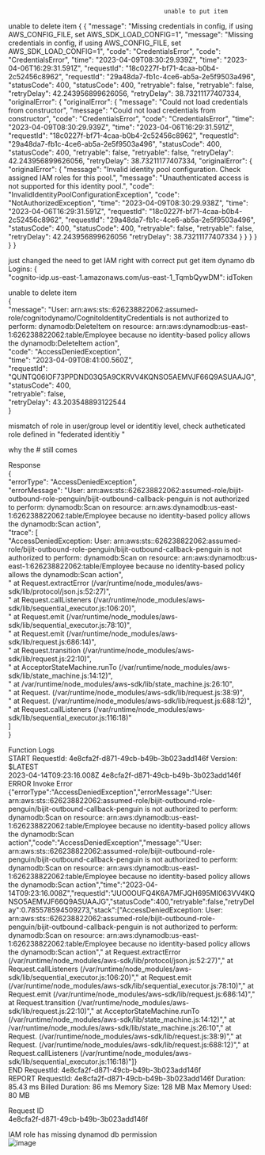 												unable to put item
unable to delete item												{
{												  "message": "Missing credentials in config, if using AWS_CONFIG_FILE, set AWS_SDK_LOAD_CONFIG=1",
  "message": "Missing credentials in config, if using AWS_CONFIG_FILE, set AWS_SDK_LOAD_CONFIG=1",												  "code": "CredentialsError",
  "code": "CredentialsError",												  "time": "2023-04-09T08:30:29.939Z",
  "time": "2023-04-06T16:29:31.591Z",												  "requestId": "18c0227f-bf71-4caa-b0b4-2c52456c8962",
  "requestId": "29a48da7-fb1c-4ce6-ab5a-2e5f9503a496",												  "statusCode": 400,
  "statusCode": 400,												  "retryable": false,
  "retryable": false,												  "retryDelay": 42.243956899626056,
  "retryDelay": 38.73211177407334,												  "originalError": {
  "originalError": {												    "message": "Could not load credentials from constructor",
    "message": "Could not load credentials from constructor",												    "code": "CredentialsError",
    "code": "CredentialsError",												    "time": "2023-04-09T08:30:29.939Z",
    "time": "2023-04-06T16:29:31.591Z",												    "requestId": "18c0227f-bf71-4caa-b0b4-2c52456c8962",
    "requestId": "29a48da7-fb1c-4ce6-ab5a-2e5f9503a496",												    "statusCode": 400,
    "statusCode": 400,												    "retryable": false,
    "retryable": false,												    "retryDelay": 42.243956899626056,
    "retryDelay": 38.73211177407334,												    "originalError": {
    "originalError": {												      "message": "Invalid identity pool configuration. Check assigned IAM roles for this pool.",
      "message": "Unauthenticated access is not supported for this identity pool.",												      "code": "InvalidIdentityPoolConfigurationException",
      "code": "NotAuthorizedException",												      "time": "2023-04-09T08:30:29.938Z",
      "time": "2023-04-06T16:29:31.591Z",												      "requestId": "18c0227f-bf71-4caa-b0b4-2c52456c8962",
      "requestId": "29a48da7-fb1c-4ce6-ab5a-2e5f9503a496",												      "statusCode": 400,
      "statusCode": 400,												      "retryable": false,
      "retryable": false,												      "retryDelay": 42.243956899626056
      "retryDelay": 38.73211177407334												    }
    }												  }
  }												}
}												
												
												
just changed the 												need to get IAM right with correct put get item dynamo db 
Logins: {												
"cognito-idp.us-east-1.amazonaws.com/us-east-1_TqmbQywDM": idToken												
												
unable to delete item												
{												
  "message": "User: arn:aws:sts::626238822062:assumed-role/cognitodynamo/CognitoIdentityCredentials is not authorized to perform: dynamodb:DeleteItem on resource: arn:aws:dynamodb:us-east-1:626238822062:table/Employee because no identity-based policy allows the dynamodb:DeleteItem action",												
  "code": "AccessDeniedException",												
  "time": "2023-04-09T08:41:00.560Z",												
  "requestId": "QUNTQ06IOF73PPDND03Q5A9CKRVV4KQNSO5AEMVJF66Q9ASUAAJG",												
  "statusCode": 400,												
  "retryable": false,												
  "retryDelay": 43.203548893122544												
}												
												
												
mismatch of role in user/group level or identitiy level, check autheticated role defined in "federated identitiy "												
												
												
												
												
why the # still comes 												
												
												
												
Response												
{												
  "errorType": "AccessDeniedException",												
  "errorMessage": "User: arn:aws:sts::626238822062:assumed-role/bijit-outbound-role-penguin/bijit-outbound-callback-penguin is not authorized to perform: dynamodb:Scan on resource: arn:aws:dynamodb:us-east-1:626238822062:table/Employee because no identity-based policy allows the dynamodb:Scan action",												
  "trace": [												
    "AccessDeniedException: User: arn:aws:sts::626238822062:assumed-role/bijit-outbound-role-penguin/bijit-outbound-callback-penguin is not authorized to perform: dynamodb:Scan on resource: arn:aws:dynamodb:us-east-1:626238822062:table/Employee because no identity-based policy allows the dynamodb:Scan action",												
    "    at Request.extractError (/var/runtime/node_modules/aws-sdk/lib/protocol/json.js:52:27)",												
    "    at Request.callListeners (/var/runtime/node_modules/aws-sdk/lib/sequential_executor.js:106:20)",												
    "    at Request.emit (/var/runtime/node_modules/aws-sdk/lib/sequential_executor.js:78:10)",												
    "    at Request.emit (/var/runtime/node_modules/aws-sdk/lib/request.js:686:14)",												
    "    at Request.transition (/var/runtime/node_modules/aws-sdk/lib/request.js:22:10)",												
    "    at AcceptorStateMachine.runTo (/var/runtime/node_modules/aws-sdk/lib/state_machine.js:14:12)",												
    "    at /var/runtime/node_modules/aws-sdk/lib/state_machine.js:26:10",												
    "    at Request.<anonymous> (/var/runtime/node_modules/aws-sdk/lib/request.js:38:9)",												
    "    at Request.<anonymous> (/var/runtime/node_modules/aws-sdk/lib/request.js:688:12)",												
    "    at Request.callListeners (/var/runtime/node_modules/aws-sdk/lib/sequential_executor.js:116:18)"												
  ]												
}												
												
Function Logs												
START RequestId: 4e8cfa2f-d871-49cb-b49b-3b023add146f Version: $LATEST												
2023-04-14T09:23:16.008Z	4e8cfa2f-d871-49cb-b49b-3b023add146f	ERROR	Invoke Error 	{"errorType":"AccessDeniedException","errorMessage":"User: arn:aws:sts::626238822062:assumed-role/bijit-outbound-role-penguin/bijit-outbound-callback-penguin is not authorized to perform: dynamodb:Scan on resource: arn:aws:dynamodb:us-east-1:626238822062:table/Employee because no identity-based policy allows the dynamodb:Scan action","code":"AccessDeniedException","message":"User: arn:aws:sts::626238822062:assumed-role/bijit-outbound-role-penguin/bijit-outbound-callback-penguin is not authorized to perform: dynamodb:Scan on resource: arn:aws:dynamodb:us-east-1:626238822062:table/Employee because no identity-based policy allows the dynamodb:Scan action","time":"2023-04-14T09:23:16.008Z","requestId":"JUO0OUFQ4K6A7MFJQH695MI063VV4KQNSO5AEMVJF66Q9ASUAAJG","statusCode":400,"retryable":false,"retryDelay":0.785578594509273,"stack":["AccessDeniedException: User: arn:aws:sts::626238822062:assumed-role/bijit-outbound-role-penguin/bijit-outbound-callback-penguin is not authorized to perform: dynamodb:Scan on resource: arn:aws:dynamodb:us-east-1:626238822062:table/Employee because no identity-based policy allows the dynamodb:Scan action","    at Request.extractError (/var/runtime/node_modules/aws-sdk/lib/protocol/json.js:52:27)","    at Request.callListeners (/var/runtime/node_modules/aws-sdk/lib/sequential_executor.js:106:20)","    at Request.emit (/var/runtime/node_modules/aws-sdk/lib/sequential_executor.js:78:10)","    at Request.emit (/var/runtime/node_modules/aws-sdk/lib/request.js:686:14)","    at Request.transition (/var/runtime/node_modules/aws-sdk/lib/request.js:22:10)","    at AcceptorStateMachine.runTo (/var/runtime/node_modules/aws-sdk/lib/state_machine.js:14:12)","    at /var/runtime/node_modules/aws-sdk/lib/state_machine.js:26:10","    at Request.<anonymous> (/var/runtime/node_modules/aws-sdk/lib/request.js:38:9)","    at Request.<anonymous> (/var/runtime/node_modules/aws-sdk/lib/request.js:688:12)","    at Request.callListeners (/var/runtime/node_modules/aws-sdk/lib/sequential_executor.js:116:18)"]}								
END RequestId: 4e8cfa2f-d871-49cb-b49b-3b023add146f												
REPORT RequestId: 4e8cfa2f-d871-49cb-b49b-3b023add146f	Duration: 85.43 ms	Billed Duration: 86 ms	Memory Size: 128 MB	Max Memory Used: 80 MB								
												
Request ID												
4e8cfa2f-d871-49cb-b49b-3b023add146f												
												
												
												
IAM role has missing dynamod db permission 												
												![image](https://user-images.githubusercontent.com/127091823/232527917-ba26425c-32b3-4e10-b944-ad7a6f7db0fc.png)
